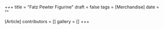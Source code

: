 +++
title = "Fatz Pewter Figurine"
draft = false
tags = [Merchandise]
date = ""

[Article]
contributors = []
gallery = []
+++